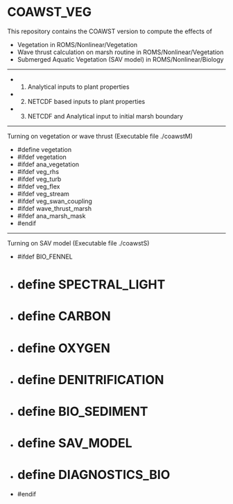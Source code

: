 # COAWST_VEG
This repository contains the COAWST version to compute the effects of
* Vegetation in ROMS/Nonlinear/Vegetation 
* Wave thrust calculation on marsh routine in ROMS/Nonlinear/Vegetation
* Submerged Aquatic Vegetation (SAV model) in ROMS/Nonlinear/Biology

--------------------------------------------------
* 1) Analytical inputs to plant properties 
* 2) NETCDF based inputs to plant properties
* 3) NETCDF and Analytical input to initial marsh boundary

-------------------------------------------------
 Turning on vegetation or wave thrust (Executable file ./coawstM)  
* #define vegetation 
* #ifdef vegetation
*  #ifdef ana_vegetation 
*  #ifdef veg_rhs 
*  #ifdef veg_turb 
 *  #ifdef veg_flex
*  #ifdef veg_stream
*  #ifdef veg_swan_coupling 
*  #ifdef wave_thrust_marsh
*  #ifdef ana_marsh_mask 
* #endif 

------------------------------------------------
Turning on SAV model (Executable file ./coawstS) 
* #ifdef BIO_FENNEL
* # define SPECTRAL_LIGHT 
* # define CARBON
* # define OXYGEN
* # define DENITRIFICATION
* # define BIO_SEDIMENT
*  # define SAV_MODEL 
* # define DIAGNOSTICS_BIO
* #endif

